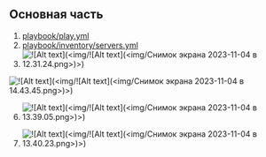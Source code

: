 ## Основная часть
1. [playbook/play.yml](playbook/play.yml) 
4. [playbook/inventory/servers.yml](playbook/inventory/servers.yml) 
5. ![!\[Alt text\](<img/!\[Alt text\](<img/Снимок экрана 2023-11-04 в 12.31.24.png>)>)](<img/Снимок экрана 2023-11-04 в 12.31.24.png>)


![!\[Alt text\](<img/!\[Alt text\](<img/Снимок экрана 2023-11-04 в 14.43.45.png>)>)](<img/Снимок экрана 2023-11-04 в 14.43.45.png>)

6. ![!\[Alt text\](<img/!\[Alt text\](<img/Снимок экрана 2023-11-04 в 13.39.05.png>)>)](<img/Снимок экрана 2023-11-04 в 13.39.05.png>)


8. ![!\[Alt text\](<img/!\[Alt text\](<img/Снимок экрана 2023-11-04 в 13.40.23.png>)>)](<img/Снимок экрана 2023-11-04 в 13.40.23.png>)
